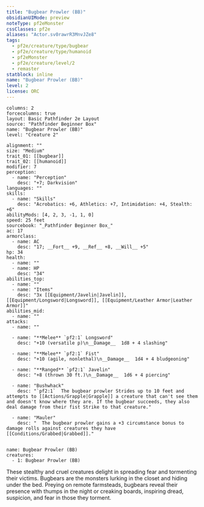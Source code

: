 ```yaml
---
title: "Bugbear Prowler (BB)"
obsidianUIMode: preview
noteType: pf2eMonster
cssClasses: pf2e
aliases: "Actor.sv0rawrR3MnvJZe8" 
tags:
  - pf2e/creature/type/bugbear
  - pf2e/creature/type/humanoid
  - pf2eMonster
  - pf2e/creature/level/2
  - remaster
statblock: inline
name: "Bugbear Prowler (BB)"
level: 2
license: ORC
---
```


```statblock
columns: 2
forcecolumns: true
layout: Basic Pathfinder 2e Layout
source: "Pathfinder Beginner Box"
name: "Bugbear Prowler (BB)"
level: "Creature 2"

alignment: ""
size: "Medium"
trait_01: [[bugbear]]
trait_02: [[humanoid]]
modifier: 7
perception:
  - name: "Perception"
    desc: "+7; Darkvision"
languages: ""
skills:
  - name: "Skills"
    desc: "Acrobatics: +6, Athletics: +7, Intimidation: +4, Stealth: +6"
abilityMods: [4, 2, 3, -1, 1, 0]
speed: 25 feet
sourcebook: "_Pathfinder Beginner Box_"
ac: 17
armorclass:
  - name: AC
    desc: "17; __Fort__ +9, __Ref__ +8, __Will__ +5"
hp: 34
health:
  - name: ""
  - name: HP
    desc: "34"
abilities_top:
  - name: ""
  - name: "Items"
    desc: "3x [[Equipment/Javelin|Javelin]], [[Equipment/Longsword|Longsword]], [[Equipment/Leather Armor|Leather Armor]]"
abilities_mid:
  - name: ""
attacks:
  - name: ""

  - name: "**Melee** `pf2:1` Longsword"
    desc: "+10 (versatile p)\n__Damage__  1d8 + 4 slashing"

  - name: "**Melee** `pf2:1` Fist"
    desc: "+10 (agile, nonlethal)\n__Damage__  1d4 + 4 bludgeoning"

  - name: "**Ranged** `pf2:1` Javelin"
    desc: "+8 (thrown 30 ft.)\n__Damage__  1d6 + 4 piercing"

  - name: "Bushwhack"
    desc: "`pf2:1`  The bugbear prowler Strides up to 10 feet and attempts to [[Actions/Grapple|Grapple]] a creature that can't see them and doesn't know where they are. If the bugbear succeeds, they also deal damage from their fist Strike to that creature."

  - name: "Mauler"
    desc: "  The bugbear prowler gains a +3 circumstance bonus to damage rolls against creatures they have [[Conditions/Grabbed|Grabbed]]."
 
```

```encounter-table
name: Bugbear Prowler (BB)
creatures:
  - 1: Bugbear Prowler (BB)
```



These stealthy and cruel creatures delight in spreading fear and tormenting their victims. Bugbears are the monsters lurking in the closet and hiding under the bed. Preying on remote farmsteads, bugbears reveal their presence with thumps in the night or creaking boards, inspiring dread, suspicion, and fear in those they torment.

